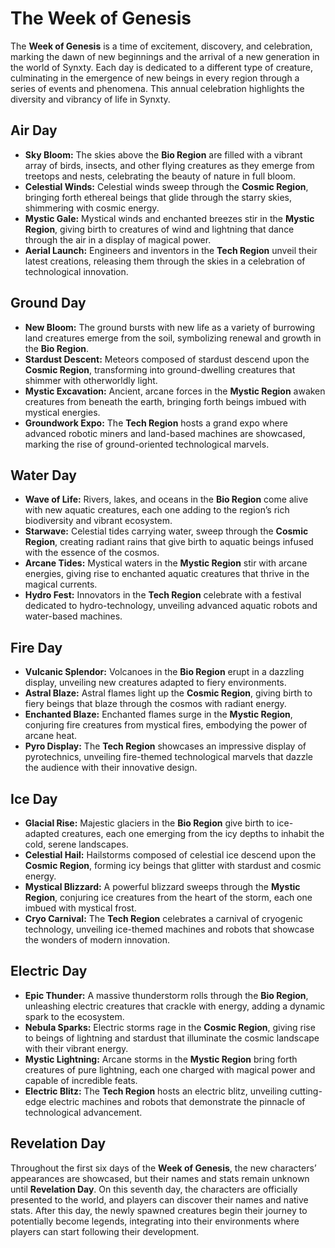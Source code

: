 # The Week of Genesis

The **Week of Genesis** is a time of excitement, discovery, and celebration, marking the dawn of new beginnings and the arrival of a new generation in the world of Synxty. Each day is dedicated to a different type of creature, culminating in the emergence of new beings in every region through a series of events and phenomena. This annual celebration highlights the diversity and vibrancy of life in Synxty.

## Air Day

- **Sky Bloom:** The skies above the **Bio Region** are filled with a vibrant array of birds, insects, and other flying creatures as they emerge from treetops and nests, celebrating the beauty of nature in full bloom.
- **Celestial Winds:** Celestial winds sweep through the **Cosmic Region**, bringing forth ethereal beings that glide through the starry skies, shimmering with cosmic energy.
- **Mystic Gale:** Mystical winds and enchanted breezes stir in the **Mystic Region**, giving birth to creatures of wind and lightning that dance through the air in a display of magical power.
- **Aerial Launch:** Engineers and inventors in the **Tech Region** unveil their latest creations, releasing them through the skies in a celebration of technological innovation.

## Ground Day

- **New Bloom:** The ground bursts with new life as a variety of burrowing land creatures emerge from the soil, symbolizing renewal and growth in the **Bio Region**.
- **Stardust Descent:** Meteors composed of stardust descend upon the **Cosmic Region**, transforming into ground-dwelling creatures that shimmer with otherworldly light.
- **Mystic Excavation:** Ancient, arcane forces in the **Mystic Region** awaken creatures from beneath the earth, bringing forth beings imbued with mystical energies.
- **Groundwork Expo:** The **Tech Region** hosts a grand expo where advanced robotic miners and land-based machines are showcased, marking the rise of ground-oriented technological marvels.

## Water Day

- **Wave of Life:** Rivers, lakes, and oceans in the **Bio Region** come alive with new aquatic creatures, each one adding to the region’s rich biodiversity and vibrant ecosystem.
- **Starwave:** Celestial tides carrying water, sweep through the **Cosmic Region**, creating radiant rains that give birth to aquatic beings infused with the essence of the cosmos.
- **Arcane Tides:** Mystical waters in the **Mystic Region** stir with arcane energies, giving rise to enchanted aquatic creatures that thrive in the magical currents.
- **Hydro Fest:** Innovators in the **Tech Region** celebrate with a festival dedicated to hydro-technology, unveiling advanced aquatic robots and water-based machines.

## Fire Day

- **Vulcanic Splendor:** Volcanoes in the **Bio Region** erupt in a dazzling display, unveiling new creatures adapted to fiery environments.
- **Astral Blaze:** Astral flames light up the **Cosmic Region**, giving birth to fiery beings that blaze through the cosmos with radiant energy.
- **Enchanted Blaze:** Enchanted flames surge in the **Mystic Region**, conjuring fire creatures from mystical fires, embodying the power of arcane heat.
- **Pyro Display:** The **Tech Region** showcases an impressive display of pyrotechnics, unveiling fire-themed technological marvels that dazzle the audience with their innovative design.

## Ice Day

- **Glacial Rise:** Majestic glaciers in the **Bio Region** give birth to ice-adapted creatures, each one emerging from the icy depths to inhabit the cold, serene landscapes.
- **Celestial Hail:** Hailstorms composed of celestial ice descend upon the **Cosmic Region**, forming icy beings that glitter with stardust and cosmic energy.
- **Mystical Blizzard:** A powerful blizzard sweeps through the **Mystic Region**, conjuring ice creatures from the heart of the storm, each one imbued with mystical frost.
- **Cryo Carnival:** The **Tech Region** celebrates a carnival of cryogenic technology, unveiling ice-themed machines and robots that showcase the wonders of modern innovation.

## Electric Day

- **Epic Thunder:** A massive thunderstorm rolls through the **Bio Region**, unleashing electric creatures that crackle with energy, adding a dynamic spark to the ecosystem.
- **Nebula Sparks:** Electric storms rage in the **Cosmic Region**, giving rise to beings of lightning and stardust that illuminate the cosmic landscape with their vibrant energy.
- **Mystic Lightning:** Arcane storms in the **Mystic Region** bring forth creatures of pure lightning, each one charged with magical power and capable of incredible feats.
- **Electric Blitz:** The **Tech Region** hosts an electric blitz, unveiling cutting-edge electric machines and robots that demonstrate the pinnacle of technological advancement.

## Revelation Day

Throughout the first six days of the **Week of Genesis**, the new characters’ appearances are showcased, but their names and stats remain unknown until **Revelation Day**. On this seventh day, the characters are officially presented to the world, and players can discover their names and native stats. After this day, the newly spawned creatures begin their journey to potentially become legends, integrating into their environments where players can start following their development.
